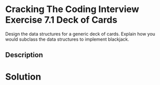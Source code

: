 # Cracking The Coding Interview Exercise 7.1 Deck of Cards

Design the data structures for a generic deck of cards. Explain how you would
subclass the data structures to implement blackjack.

## Description


# Solution
